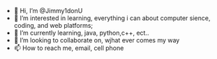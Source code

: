 - 👋 Hi, I’m @Jimmy1donU
- 👀 I’m interested in learning, everything i can about computer sience, coding, and web platforms;
- 🌱 I’m currently learning, java, python,c++, ect..
- 💞️ I’m looking to collaborate on, wjhat ever comes my way
- 📫 How to reach me, email, cell phone

<!---
Jimmy1donU/Jimmy1donU is a ✨ special ✨ repository because its `README.md` (this file) appears on your GitHub profile.
You can click the Preview link to take a look at your changes.
--->
